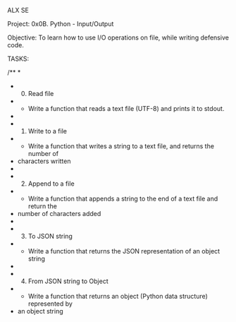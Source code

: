 ALX SE

Project:  0x0B. Python - Input/Output

Objective: To learn how to use I/O operations on file, while writing defensive code.

TASKS:

/**
 *
 * 0. Read file
 * - Write a function that reads a text file (UTF-8) and prints it to stdout.
 *
 * 1. Write to a file
 * - Write a function that writes a string to a text file, and returns the number of
 *   characters written
 *
 * 2. Append to a file
 * - Write a function that appends a string to the end of a text file and return the
 *   number of characters added
 *
 * 3. To JSON string
 * - Write a function that returns the JSON representation of an object string
 *
 * 4. From JSON string to Object
 * - Write a function that returns an object (Python data structure) represented by
 *   an object string
